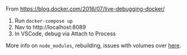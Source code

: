 From https://blog.docker.com/2016/07/live-debugging-docker/

1.  Run `docker-compose up`
2.  Nav to http://localhost:8089
3.  In VSCode, debug via Attach to Process

More info on `node_modules`, rebuilding, issues with volumes over [here](http://jdlm.info/articles/2016/03/06/lessons-building-node-app-docker.html).

